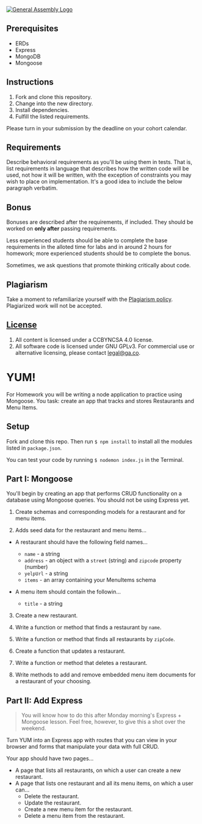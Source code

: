 [![General Assembly Logo](https://camo.githubusercontent.com/1a91b05b8f4d44b5bbfb83abac2b0996d8e26c92/687474703a2f2f692e696d6775722e636f6d2f6b6538555354712e706e67)](https://generalassemb.ly/education/web-development-immersive)

## Prerequisites

- ERDs
- Express
- MongoDB
- Mongoose

## Instructions

1. Fork and clone this repository.
2. Change into the new directory.
3. Install dependencies.
4. Fulfill the listed requirements.

Please turn in your submission by the deadline on your cohort calendar.

## Requirements

Describe behavioral requirements as you'll be using them in tests. That is, list
requirements in language that describes how the written code will be used, not
how it will be written, with the exception of constraints you may wish to place
on implementation. It's a good idea to include the below paragraph verbatim.

## Bonus

Bonuses are described after the requirements, if included. They should be worked
on **only after** passing requirements.

Less experienced students should be able to complete the base requirements in
the alloted time for labs and in around 2 hours for homework; more experienced
students should be to complete the bonus.

Sometimes, we ask questions that promote thinking critically about code.

## Plagiarism

Take a moment to refamiliarize yourself with the
[Plagiarism policy](https://git.generalassemb.ly/DC-WDI/Administrative/blob/master/plagiarism.md).
Plagiarized work will not be accepted.

## [License](LICENSE)

1. All content is licensed under a CC­BY­NC­SA 4.0 license.
2. All software code is licensed under GNU GPLv3. For commercial use or
   alternative licensing, please contact legal@ga.co.

# YUM!

For Homework you will be writing a node application to practice using Mongoose.
You task: create an app that tracks and stores Restaurants and Menu Items.

## Setup

Fork and clone this repo. Then run `$ npm install` to install all the modules
listed in `package.json`.

You can test your code by running `$ nodemon index.js` in the Terminal.

## Part I: Mongoose

You'll begin by creating an app that performs CRUD functionality on a database
using Mongoose queries. You should not be using Express yet.

1. Create schemas and corresponding models for a restaurant and for menu items.

2. Adds seed data for the restaurant and menu items...

- A restaurant should have the following field names...

  - `name` - a string
  - `address` - an object with a `street` (string) and `zipcode` property
    (number)
  - `yelpUrl` - a string
  - `items` - an array containing your MenuItems schema

- A menu item should contain the followin...

  - `title` - a string

3. Create a new restaurant.

4. Write a function or method that finds a restaurant by `name`.

5. Write a function or method that finds all restaurants by `zipCode`.

6. Create a function that updates a restaurant.

7. Write a function or method that deletes a restaurant.

8. Write methods to add and remove embedded menu item documents for a
    restaurant of your choosing.

## Part II: Add Express

> You will know how to do this after Monday morning's Express + Mongoose lesson.
> Feel free, however, to give this a shot over the weekend.

Turn YUM into an Express app with routes that you can view in your browser and
forms that manipulate your data with full CRUD.

Your app should have two pages...

- A page that lists all restaurants, on which a user can create a new
  restaurant.
- A page that lists one restaurant and all its menu items, on which a user
  can...
  - Delete the restaurant.
  - Update the restaurant.
  - Create a new menu item for the restaurant.
  - Delete a menu item from the restaurant.
